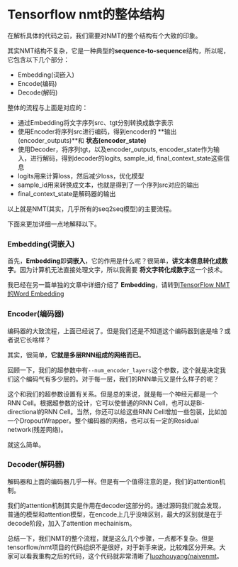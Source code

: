 # Tensorflow nmt的整体结构　　

在解析具体的代码之前，我们需要对NMT的整个结构有个大致的印象。

其实NMT结构不复杂，它是一种典型的**sequence-to-sequence**结构，所以呢，它包含以下几个部分：

* Embedding(词嵌入)
* Encode(编码)
* Decode(解码)

整体的流程与上面是对应的：

* 通过Embedding将文字序列src、tgt分别转换成数字表示
* 使用Encoder将序列src进行编码，得到encoder的 **输出(encoder_outputs)**和 **状态(encoder_state)**
* 使用Decoder，将序列tgt，以及encoder_outputs, encoder_state作为输入，进行解码，得到decoder的logits, sample_id, final_context_state这些信息
* logits用来计算loss，然后减少loss，优化模型
* sample_id用来转换成文本，也就是得到了一个序列src对应的输出
* final_context_state是解码器的输出

以上就是NMT(其实，几乎所有的seq2seq模型)的主要流程。

下面来更加详细一点地解释以下。

### Embedding(词嵌入)
首先，**Embedding**即**词嵌入**，它的作用是什么呢？很简单，**讲文本信息转化成数字**。因为计算机无法直接处理文字，所以我需要 **将文字转化成数字**这一个技术。

我已经在另一篇单独的文章中详细介绍了 **Embedding**，请转到[TensorFlow NMT的Word Embedding](tensorflow_nmt_word_embedding.md)

### Encoder(编码器)
编码器的大致流程，上面已经说了。但是我们还是不知道这个编码器到底是啥？或者说它长啥样？

其实，很简单，**它就是多层RNN组成的网络而已**。

回顾一下，我们的超参数中有`--num_encoder_layers`这个参数，这个就是决定我们这个编码气有多少层的。对于每一层，我们的RNN单元又是什么样子的呢？

这个和我们的超参数设置有关系。但是总的来说，就是每一个神经元都是一个RNN Cell。根据超参数的设计，它可以使普通的RNN Cell，也可以是Bi-directional的RNN Cell。当然，你还可以给这些RNN Cell增加一些包装，比如加一个DropoutWrapper。整个编码器的网络，也可以有一定的Residual network(残差网络)。

就这么简单。

### Decoder(解码器)
解码器和上面的编码器几乎一样。但是有一个值得注意的是，我们的attention机制。

我们的attention机制其实是作用在decoder这部分的。通过源码我们就会发现，普通的模型和attention模型，在encode上几乎没啥区别，最大的区别就是在于decode阶段，加入了attention mechainism。

总结一下，我们NMT的整个流程，就是这么几个步骤，一点都不复杂。但是tensorflow/nmt项目的代码组织不是很好，对于新手来说，比较难区分开来。大家可以看我重构之后的代码，这个代码就非常清晰了[luozhouyang/naivenmt](https://github.com/luozhouyang/naivenmt)。
